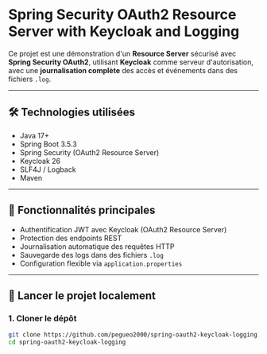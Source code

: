 # Spring Security OAuth2 Resource Server with Keycloak and Logging

Ce projet est une démonstration d'un **Resource Server** sécurisé avec **Spring Security OAuth2**, utilisant **Keycloak** comme serveur d'autorisation, avec une **journalisation complète** des accès et événements dans des fichiers `.log`.

---

## 🛠️ Technologies utilisées

- Java 17+
- Spring Boot 3.5.3
- Spring Security (OAuth2 Resource Server)
- Keycloak 26
- SLF4J / Logback
- Maven

---

## 🔐 Fonctionnalités principales

- Authentification JWT avec Keycloak (OAuth2 Resource Server)
- Protection des endpoints REST
- Journalisation automatique des requêtes HTTP
- Sauvegarde des logs dans des fichiers `.log`
- Configuration flexible via `application.properties`

---

## 🚀 Lancer le projet localement

### 1. Cloner le dépôt

```bash
git clone https://github.com/pegueo2000/spring-oauth2-keycloak-logging.git
cd spring-oauth2-keycloak-logging
